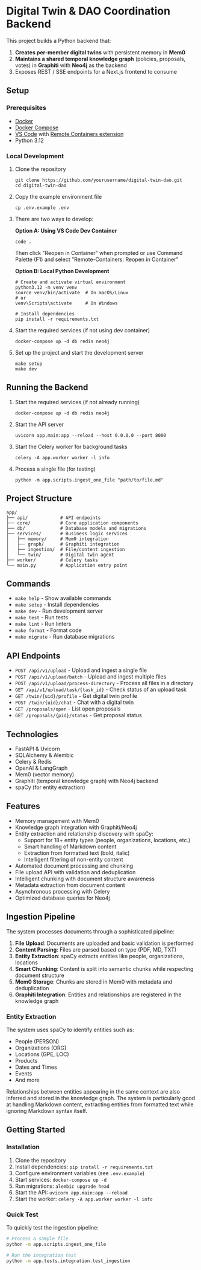 # Digital Twin & DAO Coordination Backend

This project builds a Python backend that:
1. **Creates per‑member digital twins** with persistent memory in **Mem0**
2. **Maintains a shared temporal knowledge graph** (policies, proposals, votes) in **Graphiti** with **Neo4j** as the backend
3. Exposes REST / SSE endpoints for a Next.js frontend to consume

## Setup

### Prerequisites

- [Docker](https://docs.docker.com/get-docker/)
- [Docker Compose](https://docs.docker.com/compose/install/)
- [VS Code](https://code.visualstudio.com/) with [Remote Containers extension](https://marketplace.visualstudio.com/items?itemName=ms-vscode-remote.remote-containers)
- Python 3.12

### Local Development

1. Clone the repository
   ```
   git clone https://github.com/yourusername/digital-twin-dao.git
   cd digital-twin-dao
   ```

2. Copy the example environment file
   ```
   cp .env.example .env
   ```

3. There are two ways to develop:

   **Option A: Using VS Code Dev Container**
   ```
   code .
   ```
   Then click "Reopen in Container" when prompted or use Command Palette (F1) and select "Remote-Containers: Reopen in Container"

   **Option B: Local Python Development**
   ```
   # Create and activate virtual environment
   python3.12 -m venv venv
   source venv/bin/activate  # On macOS/Linux
   # or
   venv\Scripts\activate     # On Windows

   # Install dependencies
   pip install -r requirements.txt
   ```

4. Start the required services (if not using dev container)
   ```
   docker-compose up -d db redis neo4j
   ```

5. Set up the project and start the development server
   ```
   make setup
   make dev
   ```

## Running the Backend

1. Start the required services (if not already running)
   ```
   docker-compose up -d db redis neo4j
   ```

2. Start the API server
   ```
   uvicorn app.main:app --reload --host 0.0.0.0 --port 8000
   ```

3. Start the Celery worker for background tasks
   ```
   celery -A app.worker worker -l info
   ```

4. Process a single file (for testing)
   ```
   python -m app.scripts.ingest_one_file "path/to/file.md"
   ```

## Project Structure

```
app/
├── api/            # API endpoints
├── core/           # Core application components
├── db/             # Database models and migrations
├── services/       # Business logic services
│   ├── memory/     # Mem0 integration
│   ├── graph/      # Graphiti integration
│   ├── ingestion/  # File/content ingestion
│   └── twin/       # Digital twin agent
├── worker/         # Celery tasks
└── main.py         # Application entry point
```

## Commands

- `make help` - Show available commands
- `make setup` - Install dependencies
- `make dev` - Run development server
- `make test` - Run tests
- `make lint` - Run linters
- `make format` - Format code
- `make migrate` - Run database migrations

## API Endpoints

- `POST /api/v1/upload` - Upload and ingest a single file
- `POST /api/v1/upload/batch` - Upload and ingest multiple files
- `POST /api/v1/upload/process-directory` - Process all files in a directory
- `GET /api/v1/upload/task/{task_id}` - Check status of an upload task
- `GET /twin/{uid}/profile` - Get digital twin profile
- `POST /twin/{uid}/chat` - Chat with a digital twin
- `GET /proposals/open` - List open proposals
- `GET /proposals/{pid}/status` - Get proposal status

## Technologies

- FastAPI & Uvicorn
- SQLAlchemy & Alembic
- Celery & Redis
- OpenAI & LangGraph
- Mem0 (vector memory)
- Graphiti (temporal knowledge graph) with Neo4j backend
- spaCy (for entity extraction)

## Features

- Memory management with Mem0
- Knowledge graph integration with Graphiti/Neo4j
- Entity extraction and relationship discovery with spaCy:
  - Support for 18+ entity types (people, organizations, locations, etc.)
  - Smart handling of Markdown content
  - Extraction from formatted text (bold, italic)
  - Intelligent filtering of non-entity content
- Automated document processing and chunking
- File upload API with validation and deduplication
- Intelligent chunking with document structure awareness
- Metadata extraction from document content
- Asynchronous processing with Celery
- Optimized database queries for Neo4j

## Ingestion Pipeline

The system processes documents through a sophisticated pipeline:

1. **File Upload**: Documents are uploaded and basic validation is performed
2. **Content Parsing**: Files are parsed based on type (PDF, MD, TXT)
3. **Entity Extraction**: spaCy extracts entities like people, organizations, locations
4. **Smart Chunking**: Content is split into semantic chunks while respecting document structure
5. **Mem0 Storage**: Chunks are stored in Mem0 with metadata and deduplication
6. **Graphiti Integration**: Entities and relationships are registered in the knowledge graph

### Entity Extraction

The system uses spaCy to identify entities such as:
- People (PERSON)
- Organizations (ORG)
- Locations (GPE, LOC)
- Products
- Dates and Times
- Events
- And more

Relationships between entities appearing in the same context are also inferred and stored in the knowledge graph. The system is particularly good at handling Markdown content, extracting entities from formatted text while ignoring Markdown syntax itself.

## Getting Started

### Installation

1. Clone the repository
2. Install dependencies: `pip install -r requirements.txt`
3. Configure environment variables (see `.env.example`)
4. Start services: `docker-compose up -d`
5. Run migrations: `alembic upgrade head`
6. Start the API: `uvicorn app.main:app --reload`
7. Start the worker: `celery -A app.worker worker -l info`

### Quick Test

To quickly test the ingestion pipeline:

```bash
# Process a sample file
python -m app.scripts.ingest_one_file

# Run the integration test
python -m app.tests.integration.test_ingestion
```
